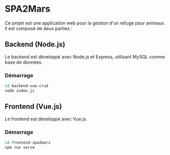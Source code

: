 # SPA2Mars

Ce projet est une application web pour la gestion d'un refuge pour animaux. Il est composé de deux parties :

## Backend (Node.js)
Le backend est développé avec Node.js et Express, utilisant MySQL comme base de données.

### Démarrage
```bash
cd backend-vue-crud
node index.js
```

## Frontend (Vue.js)
Le frontend est développé avec Vue.js.

### Démarrage
```bash
cd frontend-spa2mars
npm run serve
```
